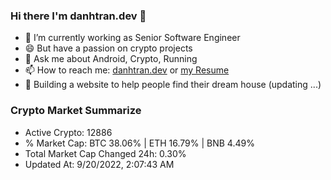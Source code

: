### Hi there I'm danhtran.dev 👋

- 🔭 I’m currently working as Senior Software Engineer
- 😄 But have a passion on crypto projects
- 💬 Ask me about Android, Crypto, Running 
- 📫 How to reach me: <a href="https://danhtran.dev" target="_blank">danhtran.dev</a> or <a href="Developer-Resume.pdf" target="_blank">my Resume</a>
- 🌱 Building a website to help people find their dream house (updating ...)

### Crypto Market Summarize
- Active Crypto: 12886
- % Market Cap: BTC 38.06% | ETH 16.79% | BNB 4.49%
- Total Market Cap Changed 24h: 0.30%
- Updated At: 9/20/2022, 2:07:43 AM
